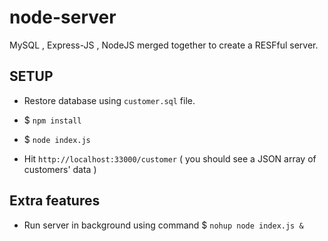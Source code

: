 # node-server
MySQL , Express-JS , NodeJS merged together to create a RESFful server.


## SETUP

- Restore database using `customer.sql` file.

- $ `npm install`

- $ `node index.js`

- Hit `http://localhost:33000/customer`  ( you should see a JSON array of customers' data )



## Extra features

 -  Run server in background using command $ `nohup node index.js &`
